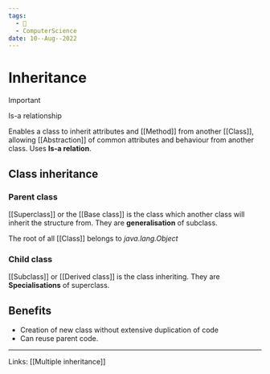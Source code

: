 ```yaml
---
tags:
  - 🌱
  - ComputerScience 
date: 10--Aug--2022
---
```


# Inheritance

>[!Important]
>Is-a relationship

Enables a class to inherit attributes and [[Method]] from another [[Class]], allowing [[Abstraction]] of common attributes and behaviour from another class. Uses **Is-a relation**.

## Class inheritance
### Parent class
[[Superclass]] or the [[Base class]] is the class which another class will inherit the structure from. They are **generalisation** of subclass.

The root of all [[Class]] belongs to *java.lang.Object*

### Child class
[[Subclass]] or [[Derived class]] is the class inheriting. They are **Specialisations** of superclass.

## Benefits
- Creation of new class without extensive duplication of code
- Can reuse parent code.

---
Links: [[Multiple inheritance]]